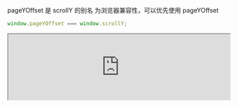 pageYOffset 是 scrollY 的别名
为浏览器兼容性，可以优先使用 pageYOffset

```ts
window.pageYOffset === window.scrollY;
```

<iframe src="https://liaojunjun.github.io/nice/root/javascript/stickyNav_demo.html" width="100%" height="150"></iframe>
